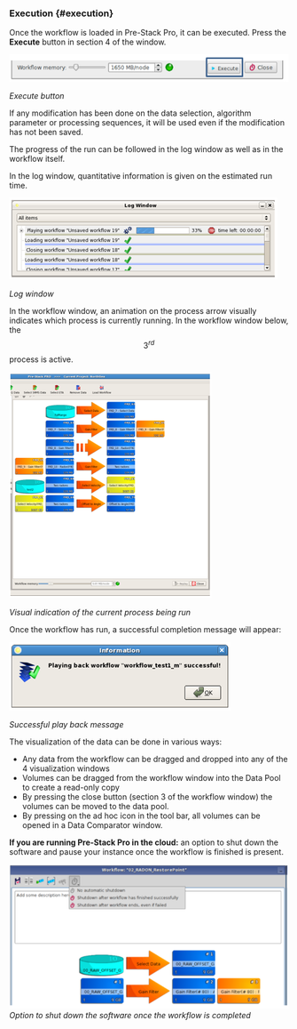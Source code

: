 ### Execution {#execution}

Once the workflow is loaded in Pre-Stack Pro, it can be executed. Press the **Execute** button in section 4 of the window.

![](/assets/039_Workflow.PNG)

_Execute button_

If any modification has been done on the data selection, algorithm parameter or processing sequences, it will be used even if the modification has not been saved.

The progress of the run can be followed in the log window as well as in the workflow itself.

In the log window, quantitative information is given on the estimated run time.

![](/assets/040_Workflow.PNG)

_Log window_

In the workflow window, an animation on the process arrow visually indicates which process is currently running. In the workflow window below, the $$3^{rd}$$ process is active.

![](/assets/041_Workflow.PNG)

_Visual indication of the current process being run_

Once the workflow has run, a successful completion message will appear:

![](/assets/042_Workflow.PNG)

_Successful play back message_

The visualization of the data can be done in various ways:

* Any data from the workflow can be dragged and dropped into any of the 4 visualization windows
* Volumes can be dragged from the workflow window into the Data Pool to create a read-only copy
* By pressing the close button (section 3 of the workflow window) the volumes can be moved to the data pool.
* By pressing on the ad hoc icon in the tool bar, all volumes can be opened in a Data Comparator window.

**If you are running Pre-Stack Pro in the cloud:** an option to shut down the software and pause your instance once the workflow is finished is present. 

![](/assets/043_Workflow.PNG)
_Option to shut down the software once the workflow is completed_